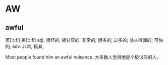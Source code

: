 # AW

## awful

英[ˈɔːfl] 美[ˈɔːfl]
adj.	很坏的; 极讨厌的; 非常的; 很多的; 过多的; 骇人听闻的; 可怕的;
adv.	非常; 极其;

Most people found him an awful nuisance.
大多数人觉得他是个极讨厌的人。
